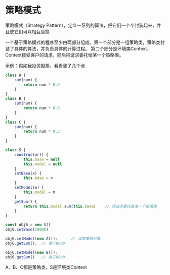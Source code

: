 # 策略模式
策略模式（Strategy Pattern），定义一系列的算法，把它们一个个封装起来，并且使它们可以相互替换

一个基于策略模式的程序至少由两部分组成。第一个部分是一组策略类，策略类封装了具体的算法，并负责具体的计算过程。
第二个部分是环境类Context，Context接受客户的请求，随后把请求委托给某一个策略类。

示例：假如我投资股票，看看涨了几个点
```js
class A {
    sum(num) {
        return num * 0.9
    }
}
class B {
    sum(num) {
        return num * 0.6
    }
}
class C {
    sum(num) {
        return num * 0.3
    }
}

class S {
    constructor() {
        this.base = null
        this.model = null
    }
    setBase(x) {
        this.base = x
    }
    setModel(m) {
        this.model = m
    }
    getSum() {
        return this.model.sum(this.base)    // 将请求委托给某一个策略类
    }
}

const obj6 = new S()
obj6.setBase(10000)

obj6.setModel(new A());      // 设置策略对象
obj6.getSum();  // 赚了9000

obj6.setModel(new B());
obj6.getSum()   // 赚了6000
```
A、B、C都是策略类，S是环境类Context